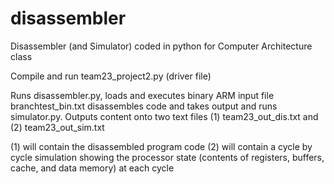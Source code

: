 # disassembler
Disassembler (and Simulator) coded in python for Computer Architecture class

Compile and run team23_project2.py (driver file)

Runs disassembler.py, loads and executes binary ARM input file branchtest_bin.txt disassembles code and takes output and runs simulator.py.
    Outputs content onto two text files (1) team23_out_dis.txt and (2) team23_out_sim.txt
    
(1) will contain the disassembled program code 
(2) will contain a cycle by cycle simulation showing the processor state (contents of registers, buffers, cache, and data memory) at each cycle

